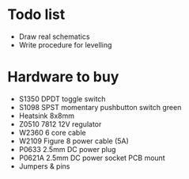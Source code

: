 # Todo list

* Draw real schematics
* Write procedure for levelling

# Hardware to buy

* S1350 DPDT toggle switch
* S1098 SPST momentary pushbutton switch green
* Heatsink 8x8mm
* Z0510 7812 12V regulator
* W2360 6 core cable
* W2109 Figure 8 power cable (5A)
* P0633 2.5mm DC power plug
* P0621A 2.5mm DC power socket PCB mount
* Jumpers & pins
